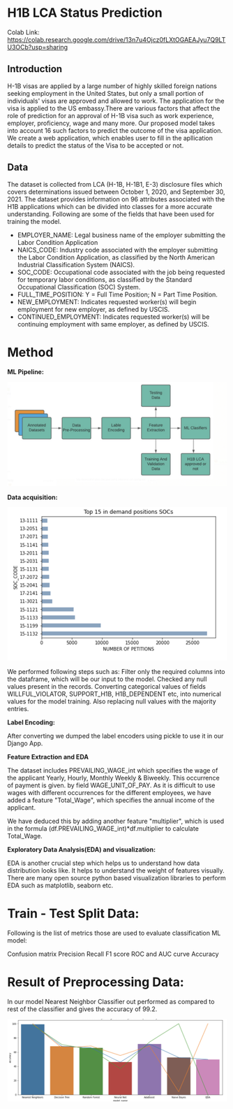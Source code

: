 # H1B LCA Status Prediction

Colab Link: https://colab.research.google.com/drive/13n7u4Ojcz0fLXtOGAEAJyu7Q9LTU3OCb?usp=sharing


## Introduction

H-1B visas are applied by a large number of highly skilled foreign nations seeking employment in the United States, but only a small portion of individuals' visas are approved and allowed to work. The application for the visa is applied to the US embassy.There are various factors that affect the role of prediction for an approval of H-1B visa such as work experience, employer, proficiency, wage and many more. Our proposed model takes into account 16 such factors to predict the outcome of the visa application. We create a web application, which enables user to fill in the apllication details to predict the status of the Visa to be accepted or not.

## Data

The dataset is collected  from LCA (H-1B, H-1B1, E-3)  disclosure files which covers determinations issued between October 1, 2020, and September 30, 2021.
The dataset provides information on 96 attributes associated with the H1B applications which can be divided into classes for a more accurate understanding. 
Following are some of the fields that have been used for training the model.

* EMPLOYER_NAME: Legal business name of the employer submitting the Labor Condition Application
* NAICS_CODE: Industry code associated with the employer submitting the Labor Condition Application, as classified by the North American Industrial Classification System (NAICS).
* SOC_CODE: Occupational code associated with the job being requested for temporary labor conditions, as classified by the Standard Occupational Classification (SOC) System.
* FULL_TIME_POSITION: Y = Full Time Position; N = Part Time Position.
* NEW_EMPLOYMENT: Indicates requested worker(s) will begin employment for new employer,
as defined by USCIS.
* CONTINUED_EMPLOYMENT: Indicates requested worker(s) will be continuing employment with same
employer, as defined by USCIS.


# Method

**ML Pipeline:**

 ![](images/model.png)

**Data acquisition:**

 ![](images/Graph.png)

We performed following steps such as:
Filter only the required columns into the dataframe, which will be our input to the model.
Checked any null values present in the records.
Converting categorical values of fields WILLFUL_VIOLATOR, SUPPORT_H1B,  H1B_DEPENDENT etc, into numerical values for the model training. Also replacing null values with the majority entries.

**Label Encoding:**

After converting we dumped the label encoders using pickle to use it in our Django App.

**Feature Extraction and EDA**

The dataset includes PREVAILING_WAGE_int which specifies the wage of the applicant Yearly, Hourly, Monthly Weekly & Biweekly. This occurrence of payment is given. by field WAGE_UNIT_OF_PAY. As it is difficult to use wages with different occurrences for the different employees, we have added a feature "Total_Wage", which specifies the annual income of the applicant.

We have deduced this by adding another feature "multiplier", which is used in the formula (df.PREVAILING_WAGE_int)*df.multiplier to calculate Total_Wage.

**Exploratory Data Analysis(EDA) and visualization:**

EDA is another crucial step which helps us to understand how data distribution looks like. It helps to understand the weight of features visually. There are many open source python based visualization libraries to perform EDA such as matplotlib, seaborn etc.


# Train - Test Split Data: 

Following is the list of metrics those are used to evaluate classification ML model:

Confusion matrix
Precision
Recall
F1 score
ROC and AUC curve
Accuracy


# Result of Preprocessing Data:

In our model Nearest Neighbor Classifier out performed as compared to rest of the classifier and gives the accuracy of 99.2.

 ![](images/output.png)
